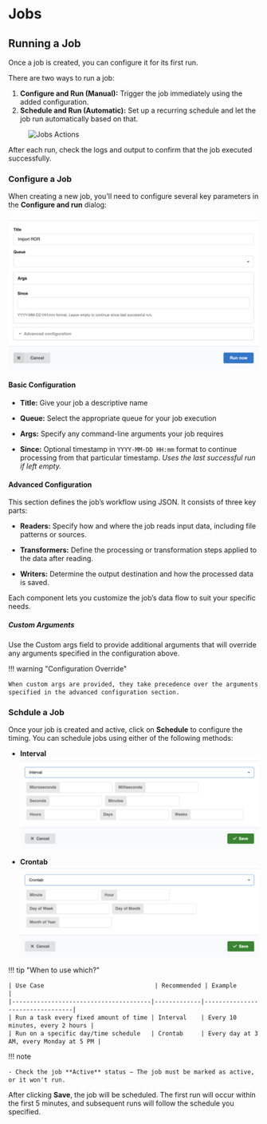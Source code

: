 # Jobs

## Running a Job

Once a job is created, you can configure it for its first run.

There are two ways to run a job:

1. **Configure and Run (Manual):** Trigger the job immediately using the added configuration.
2. **Schedule and Run (Automatic):** Set up a recurring schedule and let the job run automatically based on that.

<figure>
  <img src="../imgs/jobs_actions.png" alt="Jobs Actions" width="600" />
</figure>

After each run, check the logs and output to confirm that the job executed successfully.

### Configure a Job

When creating a new job, you'll need to configure several key parameters in the **Configure and run** dialog:

![Jobs Configuration](./imgs/jobs_configuration.png)

#### Basic Configuration

- **Title:** Give your job a descriptive name

- **Queue:** Select the appropriate queue for your job execution

- **Args:** Specify any command-line arguments your job requires

- **Since:** Optional timestamp in `YYYY-MM-DD HH:mm` format to continue processing from that particular timestamp. _Uses the last successful run if left empty._

#### Advanced Configuration

This section defines the job’s workflow using JSON. It consists of three key parts:

- **Readers:** Specify how and where the job reads input data, including file patterns or sources.

- **Transformers:** Define the processing or transformation steps applied to the data after reading.

- **Writers:** Determine the output destination and how the processed data is saved.

Each component lets you customize the job’s data flow to suit your specific needs.

##### Custom Arguments

Use the Custom args field to provide additional arguments that will override any arguments specified in the configuration above.

!!! warning "Configuration Override"

    When custom args are provided, they take precedence over the arguments specified in the advanced configuration section.

### Schdule a Job

Once your job is created and active, click on **Schedule** to configure the timing. You can schedule jobs using either of the following methods:

- **Interval**
  ![Jobs Interval Schedule](./imgs/jobs_schedule_interval.png)

- **Crontab**
  ![Jobs Crontab Schedule](./imgs/jobs_schedule_crontab.png)

!!! tip "When to use which?"

    | Use Case                               | Recommended | Example                          |
    |---------------------------------------|-------------|---------------------------------|
    | Run a task every fixed amount of time | Interval    | Every 10 minutes, every 2 hours |
    | Run on a specific day/time schedule   | Crontab     | Every day at 3 AM, every Monday at 5 PM |

!!! note

    - Check the job **Active** status – The job must be marked as active, or it won't run.

After clicking **Save**, the job will be scheduled. The first run will occur within the first 5 minutes, and subsequent runs will follow the schedule you specified.
